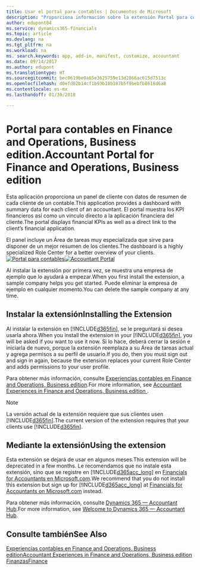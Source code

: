 ```yaml
---
title: Usar el portal para contables | Documentos de Microsoft
description: "Proporciona información sobre la extensión Portal para contables."
author: edupont04
ms.service: dynamics365-financials
ms.topic: article
ms.devlang: na
ms.tgt_pltfrm: na
ms.workload: na
ms. search.keywords: app, add-in, manifest, customize, accountant
ms.date: 09/14/2017
ms.author: edupont
ms.translationtype: HT
ms.sourcegitcommit: bec0619be0a65e3625759e13d2866ac615d7513c
ms.openlocfilehash: d0efd02b14cf1b93b18b187b5f9bebfb8618d6a8
ms.contentlocale: es-mx
ms.lasthandoff: 01/30/2018

---
```

# <a name="accountant-portal-for-finance-and-operations-business-edition"></a><span data-ttu-id="6d1df-103">Portal para contables en Finance and Operations, Business edition.</span><span class="sxs-lookup"><span data-stu-id="6d1df-103">Accountant Portal for Finance and Operations, Business edition</span></span>
<span data-ttu-id="6d1df-104">Esta aplicación proporciona un panel de cliente con datos de resumen de cada cliente de un contable.</span><span class="sxs-lookup"><span data-stu-id="6d1df-104">This application provides a dashboard with summary data for each client of an accountant.</span></span> <span data-ttu-id="6d1df-105">El portal muestra los KPI financieros así como un vínculo directo a la aplicación financiera del cliente.</span><span class="sxs-lookup"><span data-stu-id="6d1df-105">The portal displays financial KPIs as well as a direct link to the client’s financial application.</span></span>  

<span data-ttu-id="6d1df-106">El panel incluye un Área de tareas muy especializada que sirve para disponer de un mejor resumen de los clientes.</span><span class="sxs-lookup"><span data-stu-id="6d1df-106">The dashboard is a highly specialized Role Center for a better overview of your clients.</span></span>  
<span data-ttu-id="6d1df-107">[![Portal para contables](./media/ui-extensions-accportal/accountant-portal.png)](https://go.microsoft.com/fwlink/?linkid=851257)</span><span class="sxs-lookup"><span data-stu-id="6d1df-107">[![Accountant Portal](./media/ui-extensions-accportal/accountant-portal.png)](https://go.microsoft.com/fwlink/?linkid=851257)</span></span>

<span data-ttu-id="6d1df-108">Al instalar la extensión por primera vez, se muestra una empresa de ejemplo que lo ayudará a empezar.</span><span class="sxs-lookup"><span data-stu-id="6d1df-108">When you first install the extension, a sample company helps you get started.</span></span> <span data-ttu-id="6d1df-109">Puede eliminar la empresa de ejemplo en cualquier momento.</span><span class="sxs-lookup"><span data-stu-id="6d1df-109">You can delete the sample company at any time.</span></span>  

## <a name="installing-the-extension"></a><span data-ttu-id="6d1df-110">Instalar la extensión</span><span class="sxs-lookup"><span data-stu-id="6d1df-110">Installing the Extension</span></span>
<span data-ttu-id="6d1df-111">Al instalar la extensión en [!INCLUDE[d365fin](includes/d365fin_md.md)], se le preguntará si desea usarla ahora.</span><span class="sxs-lookup"><span data-stu-id="6d1df-111">When you install the extension in your [!INCLUDE[d365fin](includes/d365fin_md.md)], you will be asked if you want to use it now.</span></span> <span data-ttu-id="6d1df-112">Si lo hace, deberá cerrar la sesión e iniciarla de nuevo, porque la extensión reemplaza a su Área de tareas actual y agrega permisos a su perfil de usuario.</span><span class="sxs-lookup"><span data-stu-id="6d1df-112">If you do, then you must sign out and sign in again, because the extension replaces your current Role Center and adds permissions to your user profile.</span></span>  

<span data-ttu-id="6d1df-113">Para obtener más información, consulte [Experiencias contables en Finance and Operations, Business edition](finance-accounting.md).</span><span class="sxs-lookup"><span data-stu-id="6d1df-113">For more information, see [Accountant Experiences in Finance and Operations, Business edition ](finance-accounting.md).</span></span>  

> [!NOTE]  
>  <span data-ttu-id="6d1df-114">La versión actual de la extensión requiere que sus clientes usen [!INCLUDE[d365fin](includes/d365fin_md.md)].</span><span class="sxs-lookup"><span data-stu-id="6d1df-114">The current version of the extension requires that your clients use [!INCLUDE[d365fin](includes/d365fin_md.md)].</span></span>  

## <a name="using-the-extension"></a><span data-ttu-id="6d1df-115">Mediante la extensión</span><span class="sxs-lookup"><span data-stu-id="6d1df-115">Using the extension</span></span>
<span data-ttu-id="6d1df-116">Esta extensión se dejará de usar en algunos meses.</span><span class="sxs-lookup"><span data-stu-id="6d1df-116">This extension will be deprecated in a few months.</span></span> <span data-ttu-id="6d1df-117">Le recomendamos que no instale esta extensión, sino que se registre en [!INCLUDE[d365acc_long](includes/d365acc_long_md.md)] en [Financials for Accountants en Microsoft.com](https://www.microsoft.com/en-us/dynamics365/financial-insights-for-accountants).</span><span class="sxs-lookup"><span data-stu-id="6d1df-117">We recommend that you do not install this extension but sign up for [!INCLUDE[d365acc_long](includes/d365acc_long_md.md)] at [Financials for Accountants on Microsoft.com](https://www.microsoft.com/en-us/dynamics365/financial-insights-for-accountants) instead.</span></span>

<span data-ttu-id="6d1df-118">Para obtener más información, consulte [Dynamics 365 — Accountant Hub](/dynamics365/accountants/index.md).</span><span class="sxs-lookup"><span data-stu-id="6d1df-118">For more information, see [Welcome to Dynamics 365 — Accountant Hub](/dynamics365/accountants/index.md).</span></span>  

## <a name="see-also"></a><span data-ttu-id="6d1df-119">Consulte también</span><span class="sxs-lookup"><span data-stu-id="6d1df-119">See Also</span></span>
[<span data-ttu-id="6d1df-120">Experiencias contables en Finance and Operations, Business edition</span><span class="sxs-lookup"><span data-stu-id="6d1df-120">Accountant Experiences in Finance and Operations, Business edition </span></span>](finance-accounting.md)  
[<span data-ttu-id="6d1df-121">Finanzas</span><span class="sxs-lookup"><span data-stu-id="6d1df-121">Finance</span></span>](finance.md)  


